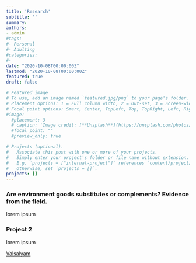 ```yaml
---
title: 'Research'
subtitle: ''
summary: 
authors:
- admin
#tags:
#- Personal
#- Adulting
#categories:
#- 
date: "2020-10-08T00:00:00Z"
lastmod: "2020-10-08T00:00:00Z"
featured: true
draft: false

# Featured image
# To use, add an image named `featured.jpg/png` to your page's folder.
# Placement options: 1 = Full column width, 2 = Out-set, 3 = Screen-width
# Focal point options: Smart, Center, TopLeft, Top, TopRight, Left, Right, BottomLeft, Bottom, BottomRight
#image:
  #placement: 3
  # caption: 'Image credit: [**Unsplash**](https://unsplash.com/photos/CpkOjOcXdUY)'
  #focal_point: ""
  #preview_only: true

# Projects (optional).
#   Associate this post with one or more of your projects.
#   Simply enter your project's folder or file name without extension.
#   E.g. `projects = ["internal-project"]` references `content/project/deep-learning/index.md`.
#   Otherwise, set `projects = []`.
projects: []
---
```


### Are environment goods substitutes or complements? Evidence from the field.

lorem ipsum 

### Project 2

lorem ipsum

[Valsalyam](https://en.wikipedia.org/wiki/Vatsalyam)

